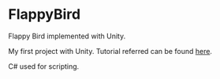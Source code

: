 # FlappyBird
Flappy Bird implemented with Unity.

My first project with Unity. Tutorial referred can be found [here](https://learn.unity.com/tutorial/live-session-making-a-flappy-bird-style-game#5c7f8528edbc2a002053b69e).

C# used for scripting.
